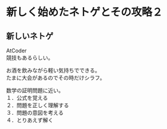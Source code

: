 # 新しく始めたネトゲとその攻略２  
  
## 新しいネトゲ  

AtCoder  
競技もあるらしい。  
  
お酒を飲みながら軽い気持ちでできる。  
たまに大会があるのでその時だけシラフ。  
  
数学の証明問題に近い。  
１．公式を覚える  
２．問題を正しく理解する  
３．問題の意図を考える  
４．とりあえず解く  
  
